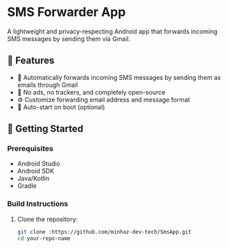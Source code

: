 # SMS Forwarder App

A lightweight and privacy-respecting Android app that forwards incoming SMS messages by sending them via Gmail.

## 📱 Features

- 📩 Automatically forwards incoming SMS messages by sending them as emails through Gmail
- 🔐 No ads, no trackers, and completely open-source
- ⚙️ Customize forwarding email address and message format
- 🔄 Auto-start on boot (optional)

## 🚀 Getting Started

### Prerequisites

- Android Studio
- Android SDK
- Java/Kotlin
- Gradle

### Build Instructions

1. Clone the repository:

   ```bash
   git clone :https://github.com/minhaz-dev-tech/SmsApp.git
   cd your-repo-name
